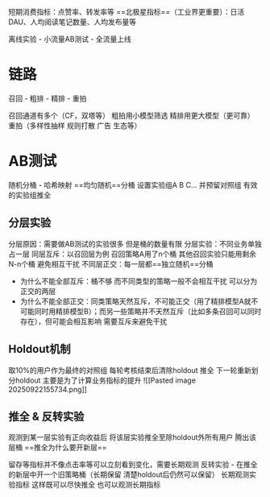 
短期消费指标：点赞率、转发率等
==北极星指标==（工业界更重要）：日活DAU、人均阅读笔记数量、人均发布量等

离线实验 - 小流量AB测试 - 全流量上线

# 链路

召回 - 粗排 - 精排 - 重拍

召回通道有多个（CF，双塔等）
粗拍用小模型筛选 
精排用更大模型（更可靠）
重拍（多样性抽样 规则打散 广告 生态等）

# AB测试

随机分桶 - 哈希映射 ==均匀随机==分桶 设置实验组A B C... 并预留对照组 有效的实验组推全

## 分层实验 

分层原因：需要做AB测试的实验很多 但是桶的数量有限 
分层实验：不同业务单独占一层
同层互斥：以召回层为例 召回策略A用了n个桶 其他召回实验只能用剩余N-n个桶 避免相互干扰
不同层正交：每一层都==独立随机==分桶

+ 为什么不能全部互斥：桶不够 而不同类型的策略一般不会相互干扰 可以分为正交的两层
+ 为什么不能全部正交：同类策略天然互斥，不可能正交（用了精排模型A就不可能同时用精排模型B）；而另一些策略并不天然互斥（比如多条召回可以同时存在），但可能会相互影响 需要互斥来避免干扰

## Holdout机制

取10%的用户作为最终的对照组 每轮考核结束后清除holdout 推全 下一轮重新划分holdout 主要是为了计算业务指标的提升
![[Pasted image 20250922155734.png]]

## 推全 & 反转实验

观测到某一层实验有正向收益后 将该层实验推全至除holdout外所有用户 腾出该层桶
==推全为什么要开新层==

留存等指标并不像点击率等可以立刻看到变化，需要长期观测
反转实验 - 在推全的新层中开一个旧策略桶（长期保留 清楚holdout后仍然可以保留） 长期观测实验指标 这样既可以尽快推全 也可以观测长期指标

